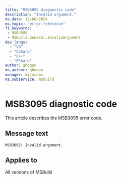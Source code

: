 ```yaml
---
title: "MSB3095 diagnostic code"
description: "Invalid argument."
ms.date: 12/06/2024
ms.topic: "error-reference"
f1_keywords:
 - MSB3095
 - MSBuild.General.InvalidArgument
dev_langs:
  - "VB"
  - "CSharp"
  - "C++"
  - "FSharp"
author: ghogen
ms.author: ghogen
manager: mijacobs
ms.subservice: msbuild
---
```


# MSB3095 diagnostic code

<!-- :::ErrorDefinitionDescription::: -->
<!-- :::editable-content name="introDescription"::: -->
This article describes the MSB3095 error code.
<!-- :::editable-content-end::: -->

## Message text

```output
MSB3095: Invalid argument.
```

<!-- :::editable-content name="postOutputDescription"::: -->
<!--
{StrBegin="MSB3095: "}
-->
<!-- :::editable-content-end::: -->
<!-- :::ErrorDefinitionDescription-end::: -->

## Applies to

All versions of MSBuild

